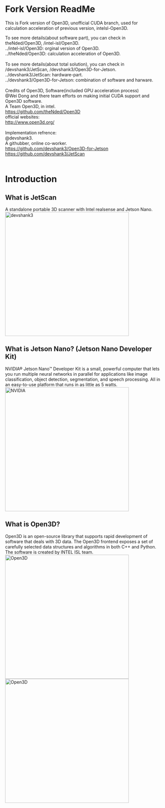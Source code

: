 # Fork Version ReadMe
This is Fork version of Open3D, unofficial CUDA branch, used for calculation acceleration of previous version, intelsl-Open3D.

To see more details(about software part), you can check in theNded/Open3D, /intel-isl/Open3D.<br>
../intel-isl/Open3D: orginal version of Open3D.<br>
../theNded/Open3D:   calculation acceleration of Open3D.<br>
<br>
To see more details(about total solution), you can check in /devshank3/JetScan, /devshank3/Open3D-for-Jetson.<br>
../devshank3/JetScan: hardware-part.<br>
../devshank3/Open3D-for-Jetson: combination of software and harware.<br>
<br>
Credits of Open3D, Software(included GPU acceleration process)<br>
@Wei Dong and there team efforts on making initial CUDA support and Open3D software.<br>
A Team Open3D, in intel.<br>
https://github.com/theNded/Open3D<br>
official websites:<br>
http://www.open3d.org/<br>
<br>
Implementation refrence:<br>
@devshank3.<br>
A githubber, online co-worker.<br>
https://github.com/devshank3/Open3D-for-Jetson<br>
https://github.com/devshank3/JetScan<br>
<br>
# Introduction
## What is JetScan
  A standalone portable 3D scanner with Intel realsense and Jetson Nano. 
<img src="https://raw.githubusercontent.com/devshank3/JETSCAN/master/Scanned_result/IMG_20200117_132752.jpg" alt="devshank3" class="center" width="400">
  
## What is Jetson Nano? (Jetson Nano Developer Kit)
NVIDIA® Jetson Nano™ Developer Kit is a small, powerful computer that lets you run multiple neural networks in parallel for applications like image classification, object detection, segmentation, and speech processing. All in an easy-to-use platform that runs in as little as 5 watts.
<img src="https://developer.nvidia.com/sites/default/files/akamai/embedded/images/jetsonNano/JetsonNano-DevKit_Front-Top_Right_trimmed.jpg" alt="NVIDIA" class="center" width="400">
## What is Open3D?
Open3D is an open-source library that supports rapid development of software that deals with 3D data. The Open3D frontend exposes a set of carefully selected data structures and algorithms in both C++ and Python. The software is created by INTEL ISL team.
<img src="https://raw.githubusercontent.com/intel-isl/Open3D/master/docs/_static/open3d_viewer.png" alt="Open3D" class="center" width="400">
<img src="https://raw.githubusercontent.com/intel-isl/Open3D/master/docs/_static/open3d_logo_horizontal.png" alt="Open3D" class="center" width="400">
